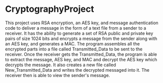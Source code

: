 # CryptographyProject
This project uses RSA encryption, an AES key, and message authentication code to deliver a message in the form of a text file from a sender to a receiver. It has the ability to generate a set of RSA public and private key pairs of size 1024 bits and encrypts a message from the sender along with an AES key, and generates a MAC. The program assembles all the encrypted parts into a file called Transmitted_Data to be sent to the receiver. Once the receiver gets the Transmitted_Data, the program is able to extract the message, AES key, and MAC and decrypt the AES key which decrypts the message. It also creates a new file called New_Transmitted_Data and writes the decrypted messaged into it. The receiver then is able to view the sender's message. 
